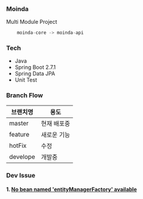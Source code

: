 ### Moinda

Multi Module Project

```java
    moinda-core -> moinda-api 
```

### Tech
- Java 
- Spring Boot 2.7.1
- Spring Data JPA
- Unit Test

### Branch Flow

|브랜치명|용도|
|---|---|
|master|현재 배포중|
|feature|새로운 기능|
|hotFix|수정|
|develope|개발중|

### Dev Issue

#### 1.  [No bean named 'entityManagerFactory' available](https://awse2050.tistory.com/110)